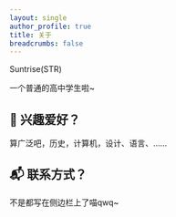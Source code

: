 ```yaml
---
layout: single
author_profile: true
title: 关于
breadcrumbs: false
---
```


Suntrise(STR)

一个普通的高中学生啦~

## 🎨 兴趣爱好？
算广泛吧，历史，计算机，设计、语言、……

## 📬 联系方式？
不是都写在侧边栏上了喵qwq~


